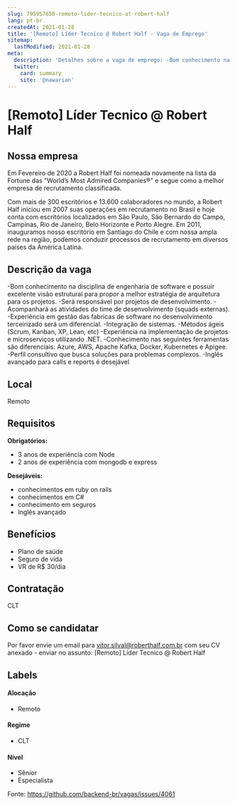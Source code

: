 ```yaml
---
slug: 795957650-remoto-lider-tecnico-at-robert-half
lang: pt-br
createdAt: 2021-01-28
title: '[Remoto] Líder Tecnico @ Robert Half - Vaga de Emprego'
sitemap:
  lastModified: 2021-01-28
meta:
  description: 'Detalhes sobre a vaga de emprego: -Bom conhecimento na disciplina de engenharia de software e possuir excelente visão estrutural para propor a melhor estratégia de arquitetura para os projetos. -Será responsável por projetos de desenvolvimento. -Acompanhará as atividades do time de desenvolvimento (squads externas). -Experiência em gestão das fabricas de software no desenvolvimento terceirizado será um diferencial. -Integração de sistemas. -Métodos ágeis (Scrum, Kanban, XP, Lean, etc) -Experiência na implementação de projetos e microserviços utilizando .NET. -Conhecimento nas seguintes ferramentas são diferenciais: Azure, AWS, Apache Kafka, Docker, Kubernetes e Apigee. -Perfil consultivo que busca soluções para problemas complexos. -Inglês avançado para calls e reports é desejável'
  twitter:
    card: summary
    site: '@nawarian'
---
```


# [Remoto] Líder Tecnico @ Robert Half

## Nossa empresa

Em Fevereiro de 2020 a Robert Half foi nomeada novamente na lista da Fortune das "World’s Most Admired Companies®" e segue como a melhor empresa de recrutamento classificada.

Com mais de 300 escritórios e 13.600 colaboradores no mundo, a Robert Half iniciou em 2007 suas operações em recrutamento no Brasil e hoje conta com escritórios localizados em São Paulo, São Bernardo do Campo, Campinas, Rio de Janeiro, Belo Horizonte e Porto Alegre. Em 2011, inauguramos nosso escritório em Santiago do Chile e com nossa ampla rede na região, podemos conduzir processos de recrutamento em diversos países da América Latina.


## Descrição da vaga

-Bom conhecimento na disciplina de engenharia de software e possuir excelente visão estrutural para propor a melhor estratégia de arquitetura para os projetos.
-Será responsável por projetos de desenvolvimento.
-Acompanhará as atividades do time de desenvolvimento (squads externas). 
-Experiência em gestão das fabricas de software no desenvolvimento terceirizado será um diferencial.
-Integração de sistemas.
-Métodos ágeis (Scrum, Kanban, XP, Lean, etc)
-Experiência na implementação de projetos e microserviços utilizando .NET.
-Conhecimento nas seguintes ferramentas são diferenciais: Azure, AWS, Apache Kafka, Docker, Kubernetes e Apigee.
-Perfil consultivo que busca soluções para problemas complexos.
-Inglês avançado para calls e reports é desejável

## Local

Remoto

## Requisitos

**Obrigatórios:**
- 3 anos de experiência com Node
- 2 anos de experiência com mongodb e express

**Desejáveis:**
- conhecimentos em ruby on rails
- conhecimentos em C#
- conhecimento em seguros
- Inglês avançado

## Benefícios

- Plano de saúde
- Seguro de vida
- VR de R$ 30/dia

## Contratação

CLT

## Como se candidatar

Por favor envie um email para vitor.silval@roberthalf.com.br com seu CV anexado - enviar no assunto: [Remoto] Líder Tecnico @ Robert Half

## Labels
<!-- retire os labels que não fazem sentido à vaga -->

#### Alocação
- Remoto

#### Regime
- CLT



#### Nível
- Sênior
- Especialista



Fonte: https://github.com/backend-br/vagas/issues/4061